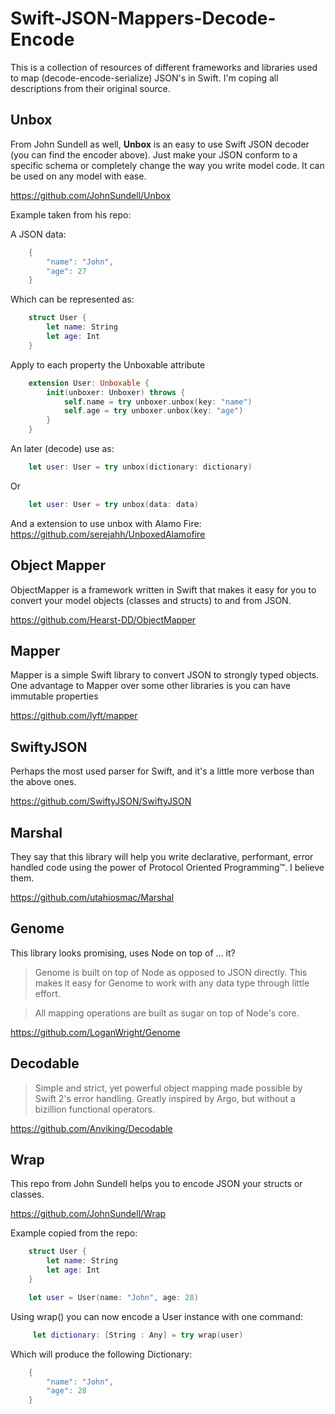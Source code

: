 # Swift-JSON-Mappers-Decode-Encode
This is a collection of resources of different frameworks and libraries used to map (decode-encode-serialize) JSON's in Swift. I'm coping all descriptions from their original source.

## Unbox

From John Sundell as well, **Unbox** is an easy to use Swift JSON decoder (you can find the encoder above). 
Just make your JSON conform to a specific schema or completely change the way you write model code. It can be used on any model with ease.

https://github.com/JohnSundell/Unbox

Example taken from his repo:

A JSON data:

```Swift
    {
        "name": "John",
        "age": 27
    }
```

Which can be represented as:

```Swift
    struct User {
        let name: String
        let age: Int
    }
```

Apply to each property the Unboxable attribute 

```Swift
    extension User: Unboxable {
        init(unboxer: Unboxer) throws {
            self.name = try unboxer.unbox(key: "name")
            self.age = try unboxer.unbox(key: "age")
        }
    }
```

An later (decode) use as:

```Swift
    let user: User = try unbox(dictionary: dictionary)
```

Or 

```Swift
    let user: User = try unbox(data: data)
```



And a extension to use unbox with Alamo Fire: https://github.com/serejahh/UnboxedAlamofire

## Object Mapper


ObjectMapper is a framework written in Swift that makes it easy for you to convert your model objects (classes and structs) to and from JSON.

https://github.com/Hearst-DD/ObjectMapper

## Mapper

Mapper is a simple Swift library to convert JSON to strongly typed objects. One advantage to Mapper over some other libraries is you can have immutable properties

https://github.com/lyft/mapper

## SwiftyJSON

Perhaps the most used parser for Swift, and it's a little more verbose than the above ones.

https://github.com/SwiftyJSON/SwiftyJSON


## Marshal

They say that this library will help you write declarative, performant, error handled code using the power of Protocol Oriented Programming™. I believe them.

https://github.com/utahiosmac/Marshal


## Genome

This library looks promising, uses Node on top of ... it?

> Genome is built on top of Node as opposed to JSON directly. This makes it easy for Genome to work with any data type through little effort.

> All mapping operations are built as sugar on top of Node's core.

https://github.com/LoganWright/Genome



## Decodable

> Simple and strict, yet powerful object mapping made possible by Swift 2's error handling. Greatly inspired by Argo, but without a bizillion functional operators.

https://github.com/Anviking/Decodable

## Wrap

This repo from John Sundell helps you to encode JSON your structs or classes. 

https://github.com/JohnSundell/Wrap


Example copied from the repo:

```Swift
    struct User {
        let name: String
        let age: Int
    }

    let user = User(name: "John", age: 28)
```

Using wrap() you can now encode a User instance with one command:

```Swift
     let dictionary: [String : Any] = try wrap(user)
```

Which will produce the following Dictionary:

```Swift
    {
        "name": "John",
        "age": 28
    }
```
